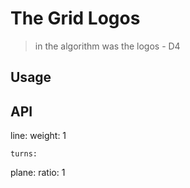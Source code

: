 # The Grid Logos

> in the algorithm was the logos - D4


## Usage



## API
    
  line:
    weight: 1
    
    turns:    
  plane:
    ratio: 1
  